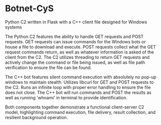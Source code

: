 # Botnet-CyS
Python C2 written in Flask with a C++ client file designed for Windows systems

The Python C2 features the ability to handle GET requests and POST requests. GET requests can issue commands for the Windows bots or house a file to download and execute. POST requests collect what the GET request commands return, as well as whatever information is asked of the client from the C2. 
The C2 utilizes threading to return GET requests and actively change the command or file being issued, as well as file path verification to ensure the file can be found.

The C++ bot features silent command execution with absolutely no pop-up windows to maintain stealth. Utilizes libcurl for GET and POST requests to the C2. Runs an infinite loop with proper error handling to ensure the file does not close. 
The C++ bot will run commands and POST the results as well as running 'whoami' in terminal to provide identification.

Both components together demonstrate a functional client-server C2 model, highlighting command execution, file delivery, result collection, and resilient background operation.
